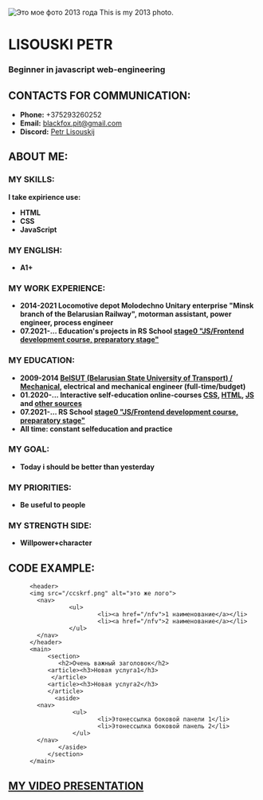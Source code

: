![Это мое фото 2013 года This is my 2013 photo.](https://i.ibb.co/jJy0C5J/1111111111111111111111111111111111111111111111111111111111.jpg")
# LISOUSKI PETR 
### Beginner in javascript web-engineering

## CONTACTS FOR COMMUNICATION:
- **Phone:** +375293260252  
- **Email:** blackfox.pit@gmail.com  
- **Discord:** [Petr Lisouskij](https://discord.gg/QEpjyNyzPX)

## ABOUT ME:

### **MY SKILLS:** 
**I take expirience use:**
- **HTML**
- **CSS**
- **JavaScript**

### MY ENGLISH: 
- **A1+**

### MY WORK EXPERIENCE:

- **2014-2021 Locomotive depot Molodechno Unitary enterprise "Minsk branch of the Belarusian Railway", motorman assistant, power engineer, process engineer**
- **07.2021-... Education's projects in RS School [stage0 "JS/Frontend development course, preparatory stage"](https://github.com/rolling-scopes-school/tasks/tree/master/stage0)**

### MY EDUCATION:
- **2009-2014 [BelSUT (Belarusian State University of Transport) / Mechanical](https://www.bsut.by/), electrical and mechanical engineer (full-time/budget)**
- **01.2020-... Interactive self-education online-courses [CSS](https://ru.code-basics.com/languages/css), [HTML](https://ru.code-basics.com/languages/html), [JS](https://ru.code-basics.com/languages/javascript) and [other sources](https://learn.javascript.ru/)**
- **07.2021-... RS School [stage0 "JS/Frontend development course, preparatory stage"](https://github.com/rolling-scopes-school/tasks/tree/master/stage0)**
- **All time: constant selfeducation and practice**

### **MY GOAL:** 
- **Today i should be better than yesterday**

### **MY PRIORITIES:**
- **Be useful to people**

### **MY STRENGTH SIDE:**
- **Willpower+character**

## CODE EXAMPLE:
          <header>
          <img src="/ccskrf.png" alt="это же лого"> 
            <nav>
                     <ul>
                             <li><a href="/nfv">1 наименование</a></li>
                             <li><a href="/nfv">2 наименование</a></li>
                     </ul>
            </nav>
          </header>
          <main>
               <section>
                  <h2>Очень важный заголовок</h2>       
               <article><h3>Новая услуга1</h3>
                </article>
               <article><h3>Новая услуга2</h3>
               </article>
                 <aside>
            <nav>
                      <ul>
                             <li>Этонессылка боковой панели 1</li>
                             <li>Этонессылка боковой панель 2</li>                                       
                      </ul>
            </nav>
                  </aside>
               </section>
          </main> 

## [MY VIDEO PRESENTATION](https://www.youtube.com/watch?v=dQw4w9WgXcQ)
